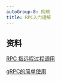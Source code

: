 ```yaml
---
autoGroup-8: 网络
title: RPC入门理解
---
```



## 资料
[RPC 指远程过程调用](https://github.com/Vibing/blog/issues/39)

[gRPC的简单使用](https://github.com/Vibing/blog/issues/40)
